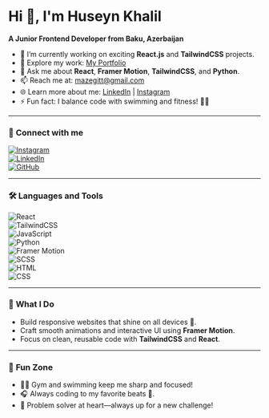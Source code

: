 # Hi 👋, I'm Huseyn Khalil  

**A Junior Frontend Developer from Baku, Azerbaijan**  

- 🔧 I’m currently working on exciting **React.js** and **TailwindCSS** projects.  
- 📂 Explore my work: [My Portfolio](https://mazegitportfolio.netlify.app/)  
- 💬 Ask me about **React**, **Framer Motion**, **TailwindCSS**, and **Python**.  
- 📫 Reach me at: [mazegitt@gmail.com](mailto:mazegitt@gmail.com)  
- 🌐 Learn more about me: [LinkedIn](https://www.linkedin.com/in/huseyn-xalil-7022262bb/) | [Instagram](https://www.instagram.com/xelil_ovw/)  
- ⚡ Fun fact: I balance code with swimming and fitness! 🏊‍♂️  

---

### 🔗 **Connect with me**  
[![Instagram](https://img.shields.io/badge/Instagram-%23E4405F.svg?&style=for-the-badge&logo=instagram&logoColor=white)](https://www.instagram.com/xelil_ovw/)  
[![LinkedIn](https://img.shields.io/badge/LinkedIn-%230077B5.svg?&style=for-the-badge&logo=linkedin&logoColor=white)](https://www.linkedin.com/in/huseyn-xalil-7022262bb/)  
[![GitHub](https://img.shields.io/badge/GitHub-%2312100E.svg?&style=for-the-badge&logo=github&logoColor=white)](https://github.com/mazegit1)  

---

### 🛠️ **Languages and Tools**  
![React](https://img.shields.io/badge/React-%2361DAFB.svg?&style=for-the-badge&logo=react&logoColor=black)  
![TailwindCSS](https://img.shields.io/badge/TailwindCSS-%2338B2AC.svg?&style=for-the-badge&logo=tailwind-css&logoColor=white)  
![JavaScript](https://img.shields.io/badge/JavaScript-%23F7DF1E.svg?&style=for-the-badge&logo=javascript&logoColor=black)  
![Python](https://img.shields.io/badge/Python-%233776AB.svg?&style=for-the-badge&logo=python&logoColor=white)  
![Framer Motion](https://img.shields.io/badge/Framer%20Motion-%23E8E8E8.svg?&style=for-the-badge&logo=framer&logoColor=black)  
![SCSS](https://img.shields.io/badge/SCSS-%23CC6699.svg?&style=for-the-badge&logo=sass&logoColor=white)  
![HTML](https://img.shields.io/badge/HTML-%23E34F26.svg?&style=for-the-badge&logo=html5&logoColor=white)  
![CSS](https://img.shields.io/badge/CSS-%231572B6.svg?&style=for-the-badge&logo=css3&logoColor=white)  

---

### 🚀 **What I Do**  
- Build responsive websites that shine on all devices 🌟.  
- Craft smooth animations and interactive UI using **Framer Motion**.  
- Focus on clean, reusable code with **TailwindCSS** and **React**.  

---

### 🌟 **Fun Zone**  
- 🏋️‍♂️ Gym and swimming keep me sharp and focused!  
- 🎧 Always coding to my favorite beats 🎵.  
- 🧩 Problem solver at heart—always up for a new challenge!  

